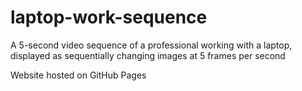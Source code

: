 # laptop-work-sequence
A 5-second video sequence of a professional working with a laptop, displayed as sequentially changing images at 5 frames per second

Website hosted on GitHub Pages
